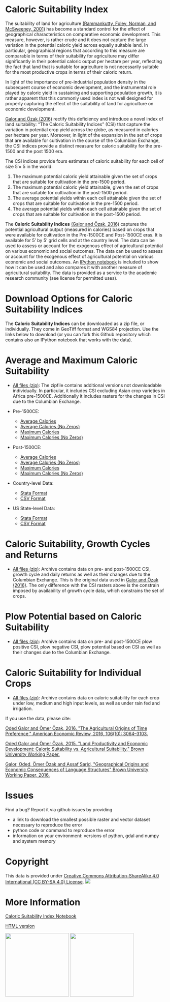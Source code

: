 Caloric Suitability Index
==========================

The suitability of land for agriculture [(Rammankutty, Foley, Norman, and McSweeney, 2001)](http://www.sage.wisc.edu/atlas/maps.php?datasetid=19&includerelatedlinks=1&dataset=19) has become a standard control for the effect of geographical characteristics on comparative economic development.  This measure, however, is rather crude and it does not capture the large variation in the potential caloric yield across equally suitable land.  In particular, geographical regions that according to this measure are comparable in terms of their suitability for agriculture may differ significantly in their potential caloric output per hectare per year, reflecting the fact that land that is suitable for agriculture is not necessarily suitable for the most productive crops in terms of their caloric return.

In light of the importance of pre-industrial population density in the subsequent course of economic development, and the instrumental role played by caloric yield in sustaining and supporting population growth, it is rather apparent that this commonly used index is not well designed for properly capturing the effect of the suitability of land for agriculture on economic development.

[Galor and Özak (2016)](http://dx.doi.org/10.1257/aer.20150020) rectify this deficiency and introduce a novel index of land suitability:  “The Caloric Suitability Indices” (CSI) that capture the variation in potential crop yield across the globe, as measured in calories per hectare per year.  Moreover, in light of the expansion in the set of crops that are available for cultivation in the course of the Columbian Exchange, the CSI indices provide a distinct measure for caloric suitability for the pre-1500 and the post 1500 era.  

The CSI indices provide fours estimates of caloric suitability for each cell of size 5′× 5 in the world:

1.	The maximum potential caloric yield attainable given the set of crops that are suitable for cultivation in the pre-1500 period.
2.	The maximum potential caloric yield attainable, given the set of crops that are suitable for cultivation in the post-1500 period.
3.	The average potential yields within each cell attainable given the set of crops that are suitable for cultivation in the pre-1500 period.
4.	The average potential yields within each cell attainable given the set of crops that are suitable for cultivation in the post-1500 period.

The **Caloric Suitability Indices** [(Galor and Özak, 2016)](http://dx.doi.org/10.1257/aer.20150020) captures the potential agricultural output (measured in calories) based on crops that were available for cultivation in the Pre-1500CE and Post-1500CE eras.  It is available for 5’ by 5’ grid cells and at the country level. The data can be used to assess or account for the exogenous effect of agricultural potential on various economic and social outcomes. The data can be used to assess or account for the exogenous effect of agricultural potential on various economic and social outcomes. An [IPython notebook](https://github.com/ozak/Caloric-Suitability-Index/blob/master/notebooks/Caloric%20and%20Agricultural%20Suitability.ipynb) is included to show how it can be used and also compares it with another measure of agricultural suitability. The data is provided as a service to the academic research community (see license for permitted uses). 


Download Options for Caloric Suitability Indices 
=================================================

The **Caloric Suitability Indices** can be downloaded as a zip file, or individually. They come in GeoTiff format and WGS84 projection. Use the links below to download (or you can fork this Github repository which contains also an IPython notebook that works with the data).

Average and Maximum Caloric Suitability
=======================================

* [All files (zip)](https://drive.google.com/uc?export=download&id=0By-h7HPv1NhVM1g5aW81TzVRWjQ): The zipfile contains additional versions not downloadable individually. In particular, it includes CSI excluding Asian crop varieties in Africa pre-1500CE. Additionally it includes rasters for the changes in CSI due to the Columbian Exchange.

* Pre-1500CE:
    * [Average Calories](https://drive.google.com/uc?export=download&id=0By-h7HPv1NhVeEhsRmdRWkFJX2M)
    * [Average Calories (No Zeros)](https://drive.google.com/uc?export=download&id=0By-h7HPv1NhVcHgxa1EyOEpURUk)
    * [Maximum Calories](https://drive.google.com/uc?export=download&id=0By-h7HPv1NhVR2dDUm5fU2lMN2c)
    * [Maximum Calories (No Zeros)](https://drive.google.com/uc?export=download&id=0By-h7HPv1NhVUzVDTXBST3d4YlE)

* Post-1500CE:
    * [Average Calories](https://drive.google.com/uc?export=download&id=0By-h7HPv1NhVT05GNGtaZk13S2M)
    * [Average Calories (No Zeros)](https://drive.google.com/uc?export=download&id=0By-h7HPv1NhVcHVJcmgtb09FTXM)
    * [Maximum Calories](https://drive.google.com/uc?export=download&id=0By-h7HPv1NhVR2ZDemhYd1hqZms)
    * [Maximum Calories (No Zeros)](https://drive.google.com/uc?export=download&id=0By-h7HPv1NhVajhjbVcyakFYMHc)

* Country-level Data:
    * [Stata Format](https://drive.google.com/uc?export=download&id=0By-h7HPv1NhVMXlCZHo4UnBGbFU)
    * [CSV Format](https://drive.google.com/uc?export=download&id=0By-h7HPv1NhVbl9oZWpGcTdLclU)

* US State-level Data:
    * [Stata Format](https://raw.githubusercontent.com/ozak/Caloric-Suitability-Index/master/data/USStates/US_States_CSI.dta)
    * [CSV Format](https://raw.githubusercontent.com/ozak/Caloric-Suitability-Index/master/data/USStates/US_States_CSI.csv)


Caloric Suitability, Growth Cycles and Returns 
===========================================

* [All files (zip)](https://drive.google.com/open?id=0By-h7HPv1NhVMG1YNmVvaWlWTm8): Archive contains data on pre- and post-1500CE CSI, growth cycle and daily returns as well as their changes due to the Columbian Exchange. This is the original data used in [Galor and Özak (2016)](http://dx.doi.org/10.1257/aer.20150020). The only difference with the CSI rasters above is the constrain imposed by availability of growth cycle data, which constrains the set of crops.

Plow Potential based on Caloric Suitability
==========================

* [All files (zip)](https://drive.google.com/open?id=0By-h7HPv1NhVVVVuVVEwVEh1VzQ): Archive contains data on pre- and post-1500CE plow positive CSI, plow negative CSI, plow potential based on CSI as well as their changes due to the Columbian Exchange.


Caloric Suitability for Individual Crops
========================================

* [All files (zip)](https://drive.google.com/open?id=0By-h7HPv1NhVS1I3UXVURExCNjA): Archive contains data on caloric suitability for each crop under low, medium and high input levels, as well as under rain fed and irrigation.

If you use the data, please cite: 

[Oded Galor and Ömer Özak, 2016. "The Agricultural Origins of Time Preference," American Economic Review, 2016, 106(10): 3064–3103.](http://dx.doi.org/10.1257/aer.20150020)

[Oded Galor and Ömer Özak, 2015. "Land Productivity and Economic Development: Caloric Suitability vs. Agricultural Suitability," Brown University Working Paper.](http://papers.ssrn.com/abstract=2625180)

[Galor, Oded, Ömer Özak and Assaf Sarid, "Geographical Origins and Economic Consequences of Language Structures" Brown University Working Paper, 2016.](http://ssrn.com/abstract=2820889)

Issues
========================================

Find a bug? Report it via github issues by providing

- a link to download the smallest possible raster and vector dataset necessary to reproduce the error
- python code or command to reproduce the error
- information on your environment: versions of python, gdal and numpy and system memory

Copyright 
========================================

This data is provided under [Creative Commons Attribution-ShareAlike 4.0 International (CC BY-SA 4.0) License](https://creativecommons.org/licenses/by-sa/4.0/). ![](http://mirrors.creativecommons.org/presskit/buttons/88x31/svg/by-sa.svg)

More Information
=====================

[Caloric Suitability Index Notebook](http://omerozak.com/csi-ipython)

[HTML version](http://omerozak.com/csi)

[<img src="https://github.com/ozak/Caloric-Suitability-Index/raw/master/pics/SMUlogowWordmarkRB.jpg" width="200">](http://omerozak.com)
[<img src="https://github.com/ozak/Caloric-Suitability-Index/raw/master/pics/Brown-Logo_2016_2.png" width="200">](http://odedgalor.virb.com/)
